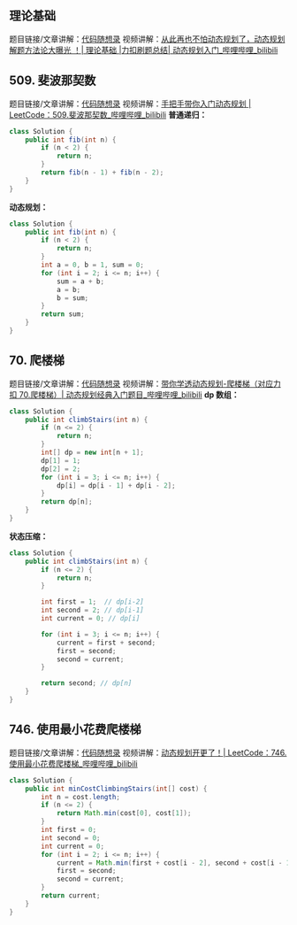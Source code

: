 ## 理论基础

题目链接/文章讲解：[代码随想录](https://programmercarl.com/%E5%8A%A8%E6%80%81%E8%A7%84%E5%88%92%E7%90%86%E8%AE%BA%E5%9F%BA%E7%A1%80.html)
视频讲解：[从此再也不怕动态规划了，动态规划解题方法论大曝光 ！| 理论基础 |力扣刷题总结| 动态规划入门\_哔哩哔哩\_bilibili](https://www.bilibili.com/video/BV13Q4y197Wg)

## 509. 斐波那契数

题目链接/文章讲解：[代码随想录](https://programmercarl.com/0509.%E6%96%90%E6%B3%A2%E9%82%A3%E5%A5%91%E6%95%B0.html)
视频讲解：[手把手带你入门动态规划 | LeetCode：509.斐波那契数\_哔哩哔哩\_bilibili](https://www.bilibili.com/video/BV1f5411K7mo)
**普通递归：**

```java
class Solution {
    public int fib(int n) {
        if (n < 2) {
            return n;
        }
        return fib(n - 1) + fib(n - 2);
    }
}
```

**动态规划：**

```java
class Solution {
    public int fib(int n) {
        if (n < 2) {
            return n;
        }
        int a = 0, b = 1, sum = 0;
        for (int i = 2; i <= n; i++) {
            sum = a + b;
            a = b;
            b = sum;
        }
        return sum;
    }
}
```

## 70. 爬楼梯

题目链接/文章讲解：[代码随想录](https://programmercarl.com/0070.%E7%88%AC%E6%A5%BC%E6%A2%AF.html)
视频讲解：[带你学透动态规划-爬楼梯（对应力扣 70.爬楼梯）| 动态规划经典入门题目\_哔哩哔哩\_bilibili](https://www.bilibili.com/video/BV17h411h7UH)
**dp 数组：**

```java
class Solution {
    public int climbStairs(int n) {
        if (n <= 2) {
            return n;
        }
        int[] dp = new int[n + 1];
        dp[1] = 1;
        dp[2] = 2;
        for (int i = 3; i <= n; i++) {
            dp[i] = dp[i - 1] + dp[i - 2];
        }
        return dp[n];
    }
}
```

**状态压缩：**

```java
class Solution {
    public int climbStairs(int n) {
        if (n <= 2) {
            return n;
        }

        int first = 1;  // dp[i-2]
        int second = 2; // dp[i-1]
        int current = 0; // dp[i]

        for (int i = 3; i <= n; i++) {
            current = first + second;
            first = second;
            second = current;
        }

        return second; // dp[n]
    }
}
```

## 746. 使用最小花费爬楼梯

题目链接/文章讲解：[代码随想录](https://programmercarl.com/0746.%E4%BD%BF%E7%94%A8%E6%9C%80%E5%B0%8F%E8%8A%B1%E8%B4%B9%E7%88%AC%E6%A5%BC%E6%A2%AF.html)
视频讲解：[动态规划开更了！| LeetCode：746. 使用最小花费爬楼梯\_哔哩哔哩\_bilibili](https://www.bilibili.com/video/BV16G411c7yZ)

```java
class Solution {
    public int minCostClimbingStairs(int[] cost) {
        int n = cost.length;
        if (n <= 2) {
            return Math.min(cost[0], cost[1]);
        }
        int first = 0;
        int second = 0;
        int current = 0;
        for (int i = 2; i <= n; i++) {
            current = Math.min(first + cost[i - 2], second + cost[i - 1]);
            first = second;
            second = current;
        }
        return current;
    }
}
```

